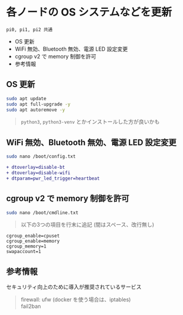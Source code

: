 # 各ノードの OS システムなどを更新
`pi0, pi1, pi2 共通`

* OS 更新
* WiFi 無効、Bluetooth 無効、電源 LED 設定変更
* cgroup v2 で memory 制御を許可
* 参考情報

## OS 更新
~~~sh
sudo apt update
sudo apt full-upgrade -y
sudo apt autoremove -y
~~~
> `python3`, `python3-venv` とかインストールした方が良いかも

## WiFi 無効、Bluetooth 無効、電源 LED 設定変更
~~~sh
sudo nano /boot/config.txt
~~~
~~~diff
+ dtoverlay=disable-bt
+ dtoverlay=disable-wifi
+ dtparam=pwr_led_trigger=heartbeat
~~~
## cgroup v2 で memory 制御を許可
~~~sh
sudo nano /boot/cmdline.txt
~~~
> 以下の3つの項目を行末に追記 (間はスペース、改行無し)
~~~
cgroup_enable=cpuset
cgroup_enable=memory
cgroup_memory=1
swapaccount=1
~~~
## 参考情報
セキュリティ向上のために導入が推奨されているサービス
> firewall: ufw (docker を使う場合は、iptables)<br>
> fail2ban

